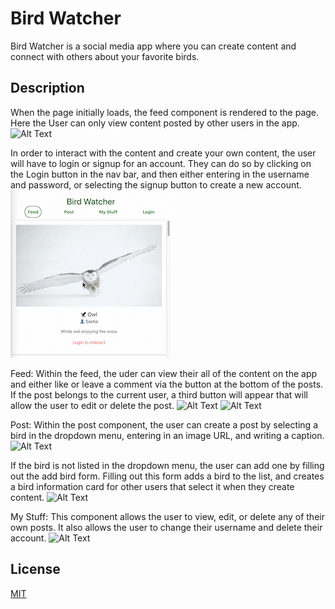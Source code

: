 
# Bird Watcher

Bird Watcher is a social media app where you can create content and connect with others about your favorite birds.
## Description
When the page initially loads, the feed component is rendered to the page.  Here the User can only view content posted by other users in the app.
![Alt Text](media/1.gif)

In order to interact with the content and create your own content, the user will have to login or signup for an account.  They can do so by clicking on the Login button in the nav bar, and then either entering in the username and password, or selecting the signup button to create a new account.  
![Alt Text](media/2.gif)

Feed:  Within the feed, the uder can view their all of the content on the app and either like or leave a comment via the button at the bottom of the posts.  If the post belongs to the current user, a third button will appear that will allow the user to edit or delete the post.
![Alt Text](media/3.gif)
![Alt Text](media/4.gif)

Post: Within the post component, the user can create a post by selecting a bird in the dropdown menu, entering in an image URL, and writing a caption.
![Alt Text](media/5.gif)

If the bird is not listed in the dropdown menu, the user can add one by filling out the add bird form.  Filling out this form adds a bird to the list, and creates a bird information card for other users that select it when they create content.
![Alt Text](media/6.gif)

My Stuff: This component allows the user to view, edit, or delete any of their own posts.
It also allows the user to change their username and delete their account.
![Alt Text](media/7.gif)


## License

[MIT](https://choosealicense.com/licenses/mit/)